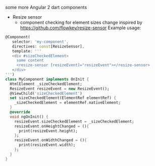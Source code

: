 some more Angular 2 dart components
 
 * Resize sensor
   - component checking for element sizes change inspired by 
   https://github.com/flowkey/resize-sensor
    Example usage:
```dart
@Component(
   selector: 'my-component',
   directives: const[ResizeSensor],
   template: '''
   <div #sizeCheckedElement>
     some content
     <resize-sensor [resizeEvent]="resizeEvent"></resize-sensor>
   </div>
''')
class MyComponent implements OnInit {
  HtmlElement _sizeCheckedElement;
  ResizeEvent resizeEvent = new ResizeEvent();
  @ViewChild('sizeCheckedElement')
  set sizeCheckedElement(ElementRef elementRef) {
    _sizeCheckedElement = elementRef.nativeElement;
  }
  @override
  void ngOnInit() {
    resizeEvent.sizeCheckedElement = _sizeCheckedElement;
    resizeEvent.onHeightChanged = (){
      print(resizeEvent.height);
    };
    resizeEvent.onWidthChanged = (){
      print(resizeEvent.width);
    };
  }
}
```
